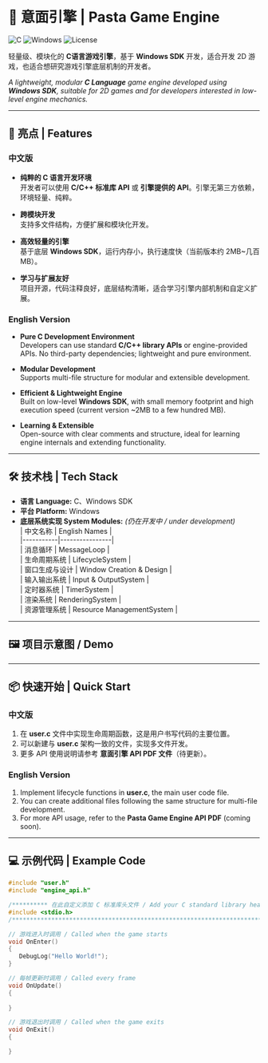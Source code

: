 # 🍝 意面引擎 | Pasta Game Engine

![C](https://img.shields.io/badge/Language-C-blue) ![Windows](https://img.shields.io/badge/Platform-Windows-lightgrey) ![License](https://img.shields.io/badge/License-Apache%202.0-green)

轻量级、模块化的 **C语言游戏引擎**，基于 **Windows SDK** 开发，适合开发 2D 游戏，也适合想研究游戏引擎底层机制的开发者。

*A lightweight, modular **C Language** game engine developed using **Windows SDK**, suitable for 2D games and for developers interested in low-level engine mechanics.*

---

## 🚀 亮点 | Features

### 中文版
- **纯粹的 C 语言开发环境**  
  开发者可以使用 **C/C++ 标准库 API** 或 **引擎提供的 API**。引擎无第三方依赖，环境轻量、纯粹。

- **跨模块开发**  
  支持多文件结构，方便扩展和模块化开发。

- **高效轻量的引擎**  
  基于底层 **Windows SDK**，运行内存小，执行速度快（当前版本约 2MB~几百 MB）。

- **学习与扩展友好**  
  项目开源，代码注释良好，底层结构清晰，适合学习引擎内部机制和自定义扩展。

### English Version
- **Pure C Development Environment**  
  Developers can use standard **C/C++ library APIs** or engine-provided APIs. No third-party dependencies; lightweight and pure environment.

- **Modular Development**  
  Supports multi-file structure for modular and extensible development.

- **Efficient & Lightweight Engine**  
  Built on low-level **Windows SDK**, with small memory footprint and high execution speed (current version ~2MB to a few hundred MB).

- **Learning & Extensible**  
  Open-source with clear comments and structure, ideal for learning engine internals and extending functionality.

---

## 🛠️ 技术栈 | Tech Stack

- **语言 Language:** C、Windows SDK  
- **平台 Platform:** Windows  
- **底层系统实现 System Modules:** *(仍在开发中 / under development)* <br>
| 中文名称 | English Names | <br>
|-----------|----------------| <br>
| 消息循环 | MessageLoop | <br>
| 生命周期系统 | LifecycleSystem | <br>
| 窗口生成与设计 | Window Creation & Design | <br>
| 输入输出系统 | Input & OutputSystem | <br>
| 定时器系统 | TimerSystem | <br>
| 渲染系统 | RenderingSystem | <br>
| 资源管理系统 | Resource ManagementSystem | <br>

---

## 🖼️ 项目示意图 / Demo

---

## 📦 快速开始 | Quick Start

### 中文版
1. 在 **user.c** 文件中实现生命周期函数，这是用户书写代码的主要位置。  
2. 可以新建与 **user.c** 架构一致的文件，实现多文件开发。  
3. 更多 API 使用说明请参考 **意面引擎 API PDF 文件**（待更新）。

### English Version
1. Implement lifecycle functions in **user.c**, the main user code file.  
2. You can create additional files following the same structure for multi-file development.  
3. For more API usage, refer to the **Pasta Game Engine API PDF** (coming soon).

---

## 💻 示例代码 | Example Code

```c
#include "user.h"
#include "engine_api.h"

/********** 在此自定义添加 C 标准库头文件 / Add your C standard library headers **********/
#include <stdio.h>
/**************************************************************************************/

// 游戏进入时调用 / Called when the game starts
void OnEnter()
{
   DebugLog("Hello World!");
}

// 每帧更新时调用 / Called every frame
void OnUpdate()
{
   
}

// 游戏退出时调用 / Called when the game exits
void OnExit()
{

}
